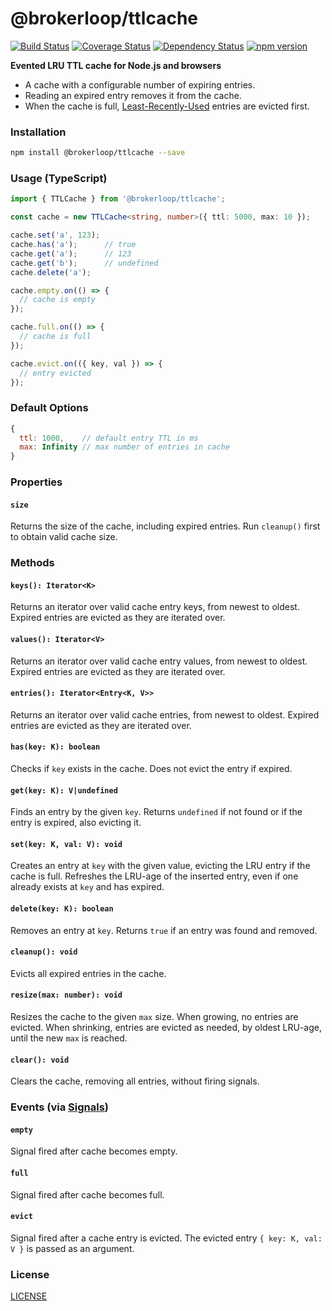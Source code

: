# @brokerloop/ttlcache

[![Build Status](https://travis-ci.org/Brokerloop/ttlcache.svg?branch=master)](https://travis-ci.org/Brokerloop/ttlcache)
[![Coverage Status](https://coveralls.io/repos/github/Brokerloop/ttlcache/badge.svg?branch=coverage)](https://coveralls.io/github/Brokerloop/ttlcache?branch=coverage)
[![Dependency Status](https://david-dm.org/Brokerloop/ttlcache/status.svg)](https://david-dm.org/Brokerloop/ttlcache)
[![npm version](https://badge.fury.io/js/%40brokerloop%2Fttlcache.svg)](https://badge.fury.io/js/%40brokerloop%2Fttlcache)

**Evented LRU TTL cache for Node.js and browsers**

- A cache with a configurable number of expiring entries.
- Reading an expired entry removes it from the cache.
- When the cache is full, [Least-Recently-Used](https://en.wikipedia.org/wiki/Cache_replacement_policies#LRU) entries are evicted first.

### Installation

```sh
npm install @brokerloop/ttlcache --save
```

### Usage (TypeScript)

```ts
import { TTLCache } from '@brokerloop/ttlcache';

const cache = new TTLCache<string, number>({ ttl: 5000, max: 10 });

cache.set('a', 123);
cache.has('a');      // true
cache.get('a');      // 123
cache.get('b');      // undefined
cache.delete('a');

cache.empty.on(() => {
  // cache is empty
});

cache.full.on(() => {
  // cache is full
});

cache.evict.on(({ key, val }) => {
  // entry evicted
});
```

### Default Options

```js
{
  ttl: 1000,    // default entry TTL in ms
  max: Infinity // max number of entries in cache
}
```

### Properties

#### `size`
Returns the size of the cache, including expired entries. Run `cleanup()` first to obtain valid cache size.

### Methods

#### `keys(): Iterator<K>`
Returns an iterator over valid cache entry keys, from newest to oldest. Expired entries are evicted as they are iterated over.

#### `values(): Iterator<V>`
Returns an iterator over valid cache entry values, from newest to oldest. Expired entries are evicted as they are iterated over.

#### `entries(): Iterator<Entry<K, V>>`
Returns an iterator over valid cache entries, from newest to oldest. Expired entries are evicted as they are iterated over.

#### `has(key: K): boolean`
Checks if `key` exists in the cache. Does not evict the entry if expired.

#### `get(key: K): V|undefined`
Finds an entry by the given `key`. Returns `undefined` if not found or if the entry is expired, also evicting it.

#### `set(key: K, val: V): void`
Creates an entry at `key` with the given value, evicting the LRU entry if the cache is full. Refreshes the LRU-age of the inserted entry, even if one already exists at `key` and has expired.

#### `delete(key: K): boolean`
Removes an entry at `key`. Returns `true` if an entry was found and removed.

#### `cleanup(): void`
Evicts all expired entries in the cache.

#### `resize(max: number): void`
Resizes the cache to the given `max` size. When growing, no entries are evicted. When shrinking, entries are evicted as needed, by oldest LRU-age, until the new `max` is reached.

#### `clear(): void`
Clears the cache, removing all entries, without firing signals.

### Events (via [Signals](https://github.com/soncodi/signal))

#### `empty`
Signal fired after cache becomes empty.

#### `full`
Signal fired after cache becomes full.

#### `evict`
Signal fired after a cache entry is evicted. The evicted entry `{ key: K, val: V }` is passed as an argument.

### License

[LICENSE](./LICENSE)
